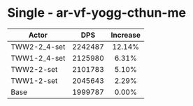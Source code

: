 # Single - ar-vf-yogg-cthun-me
| Actor | DPS | Increase |
|---|:---:|:---:|
|TWW2-2_4-set|2242487|12.14%|
|TWW1-2_4-set|2125980|6.31%|
|TWW2-2-set|2101783|5.10%|
|TWW1-2-set|2045643|2.29%|
|Base|1999787|0.00%|

